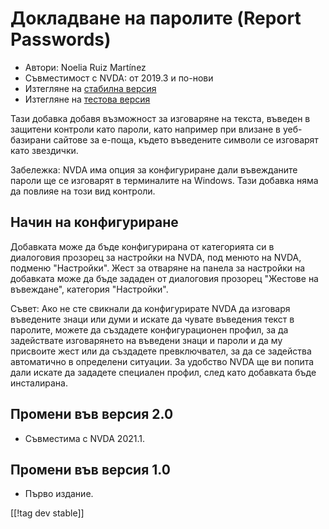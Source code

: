 # Докладване на паролите (Report Passwords) #
* Автори: Noelia Ruiz Martínez
* Съвместимост с NVDA: от 2019.3 и по-нови
* Изтегляне на [стабилна версия][1]
* Изтегляне на [тестова версия][2]

Тази добавка добавя възможност за изговаряне на текста, въведен в защитени
контроли като пароли, като например при влизане в уеб-базирани сайтове за
е-поща, където въведените символи се изговарят като звездички.

Забележка: NVDA има опция за конфигуриране дали въвежданите пароли ще се
изговарят в терминалите на Windows. Тази добавка няма да повлияе на този вид
контроли.

## Начин на конфигуриране

Добавката може да бъде конфигурирана от категорията си в диалоговия прозорец
за настройки на NVDA, под менюто на NVDA, подменю "Настройки". Жест за
отваряне на панела за настройки на добавката може да бъде зададен от
диалоговия прозорец "Жестове на въвеждане", категория "Настройки".

Съвет: Ако не сте свикнали да конфигурирате NVDA да изговаря въведените
знаци или думи и искате да чувате въведения текст в паролите, можете да
създадете конфигурационен профил, за да задействате изговарянето на въведени
знаци и пароли и да му присвоите жест или да създадете превключвател, за да
се задейства автоматично в определени ситуации. За удобство NVDA ще ви
попита дали искате да зададете специален профил, след като добавката бъде
инсталирана.

## Промени във версия 2.0 ##
* Съвместима с NVDA 2021.1.

## Промени във версия 1.0 ##
* Първо издание.


[[!tag dev stable]]

[1]: http://addons.nvda-project.org/files/get.php?file=rp

[2]: http://addons.nvda-project.org/files/get.php?file=rp-dev

